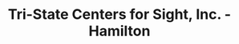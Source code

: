 ---
title: "Tri-State Centers for Sight, Inc. - Hamilton"
url: /hamilton/tri-state-centers-for-sight-inc-hamilton/
shop: Optiker
---